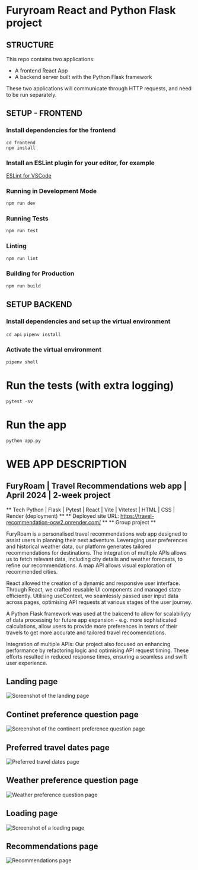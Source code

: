 # Furyroam React and Python Flask project

## STRUCTURE

This repo contains two applications:

- A frontend React App
- A backend server built with the Python Flask framework

These two applications will communicate through HTTP requests, and need to be
run separately.

## SETUP - FRONTEND

### Install dependencies for the frontend

```
cd frontend
npm install
```

### Install an ESLint plugin for your editor, for example
[ESLint for VSCode](https://marketplace.visualstudio.com/items?itemName=dbaeumer.vscode-eslint)

### Running in Development Mode

```zsh
npm run dev
```

### Running Tests

```zsh
npm run test
```

### Linting

```zsh
npm run lint
```

### Building for Production

```zsh
npm run build
```


## SETUP BACKEND

### Install dependencies and set up the virtual environment
`cd api`
` pipenv install `

### Activate the virtual environment
` pipenv shell `

# Run the tests (with extra logging)
` pytest -sv `

# Run the app
` python app.py `


# WEB APP DESCRIPTION

## FuryRoam | Travel Recommendations web app | April 2024 | 2-week project
** Tech Python | Flask | Pytest |  React  | Vite | Vitetest | HTML | CSS | Render (deployment) **
** Deployed site URL: https://travel-recommendation-ocw2.onrender.com/ **
** Group project **

FuryRoam is a personalised travel recommendations web app designed to assist users in planning their next adventure. Leveraging user preferences and historical weather data, our platform generates tailored recommendations for destinations. The integration of multiple APIs allows us to fetch relevant data, including city details and weather forecasts, to refine our recommendations. A map API allows visual exploration of recommended cities. 

React allowed the creation of a dynamic and responsive user interface. Through React, we crafted reusable UI components and managed state efficiently. Utilising useContext, we seamlessly passed user input data across pages, optimising API requests at various stages of the user journey.

A Python Flask framework was used at the bakcend to allow for scalabiliyty of data processing for future app expansion - e.g. more sophisticated calculations, allow users to provide more preferences in temrs of their travels to get more accurate and tailored travel recoomendations.

Integration of multiple APIs: Our project also focused on enhancing performance by refactoring logic and optimising API request timing. These efforts resulted in reduced response times, ensuring a seamless and swift user experience.

## Landing page

![Screenshot of the landing page](../screenshots/landing_page.png)

## Continet preference question page

![Screenshot of the continent preference question page ](../screenshots/continent_question_page.png)

## Preferred travel dates page

![Preferred travel dates page](../screenshots/dates_question_page.png)

## Weather preference question page

![Weather preference question page](../screenshots/weather_question_page.png)

## Loading page

![Screenshot of a loading page](../screenshots/loading_page.png)

## Recommendations page

![Recommendations page](../screenshots/recommendation_page.png)


